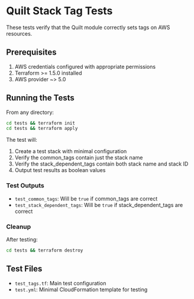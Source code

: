 # Quilt Stack Tag Tests

These tests verify that the Quilt module correctly sets tags on AWS resources.

## Prerequisites

1. AWS credentials configured with appropriate permissions
2. Terraform >= 1.5.0 installed
3. AWS provider ~> 5.0

## Running the Tests

From any directory:

```bash
cd tests && terraform init
cd tests && terraform apply
```

The test will:
1. Create a test stack with minimal configuration
2. Verify the common_tags contain just the stack name
3. Verify the stack_dependent_tags contain both stack name and stack ID
4. Output test results as boolean values

### Test Outputs

- `test_common_tags`: Will be `true` if common_tags are correct
- `test_stack_dependent_tags`: Will be `true` if stack_dependent_tags are correct

### Cleanup

After testing:

```bash
cd tests && terraform destroy
```

## Test Files

- `test_tags.tf`: Main test configuration
- `test.yml`: Minimal CloudFormation template for testing
